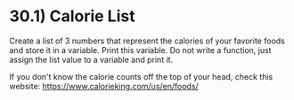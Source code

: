 # 30.1) Calorie List

Create a list of 3 numbers that represent the calories of your favorite foods
and store it in a variable. Print this variable. Do not write a function, just
assign the list value to a variable and print it.

If you don't know the calorie counts off the top of your head, check this
website: https://www.calorieking.com/us/en/foods/
